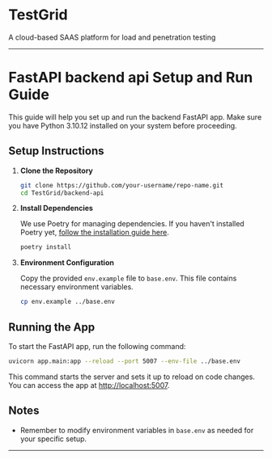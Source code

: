 # TestGrid

A cloud-based SAAS platform for load and penetration testing

---

# FastAPI backend api Setup and Run Guide

This guide will help you set up and run the backend FastAPI app. Make sure you have Python 3.10.12 installed on your system before proceeding.

## Setup Instructions

1. **Clone the Repository**

   ```bash
   git clone https://github.com/your-username/repo-name.git
   cd TestGrid/backend-api
   ```

2. **Install Dependencies**

   We use Poetry for managing dependencies. If you haven't installed Poetry yet, [follow the installation guide here](https://python-poetry.org/docs/).

   ```bash
   poetry install
   ```

3. **Environment Configuration**

   Copy the provided `env.example` file to `base.env`. This file contains necessary environment variables.

   ```bash
   cp env.example ../base.env
   ```

## Running the App

To start the FastAPI app, run the following command:

```bash
uvicorn app.main:app --reload --port 5007 --env-file ../base.env
```

This command starts the server and sets it up to reload on code changes. You can access the app at [http://localhost:5007](http://localhost:5007).

## Notes

- Remember to modify environment variables in `base.env` as needed for your specific setup.

---
